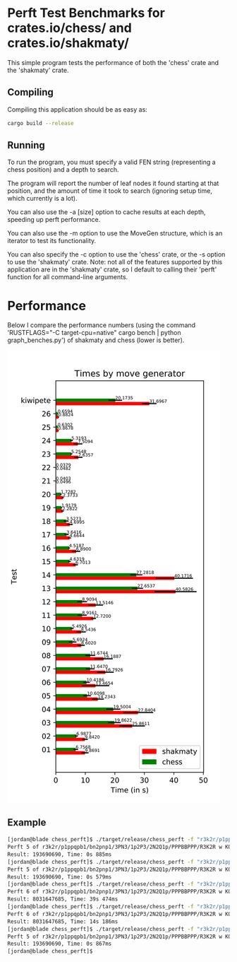 # Perft Test Benchmarks for crates.io/chess/ and crates.io/shakmaty/

This simple program tests the performance of both the 'chess' crate and the 'shakmaty' crate.

## Compiling

Compiling this application should be as easy as:

```bash
cargo build --release
```

## Running

To run the program, you must specify a valid FEN string (representing a chess position) and a depth to search.

The program will report the number of leaf nodes it found starting at that position, and the amount of time it took to search (ignoring setup time, which currently is a lot).

You can also use the -a [size] option to cache results at each depth, speeding up perft performance.

You can also use the -m option to use the MoveGen structure, which is an iterator to test its functionality.

You can also specify the -c option to use the 'chess' crate, or the -s option to use the 'shakmaty' crate.  Note: not all of the features supported by this application are in the 'shakmaty' crate, so I default to calling their 'perft' function for all command-line arguments.

# Performance

Below I compare the performance numbers (using the command 'RUSTFLAGS="-C target-cpu=native" cargo bench | python graph_benches.py') of shakmaty and chess (lower is better).

![Performance Numbers SVG](./performance.svg)

## Example

```bash
[jordan@blade chess_perft]$ ./target/release/chess_perft -f "r3k2r/p1ppqpb1/bn2pnp1/3PN3/1p2P3/2N2Q1p/PPPBBPPP/R3K2R w KQkq - 0 1" -d 5 # Test the KiwiPete Position
Perft 5 of r3k2r/p1ppqpb1/bn2pnp1/3PN3/1p2P3/2N2Q1p/PPPBBPPP/R3K2R w KQkq - 0 1
Result: 193690690, Time: 0s 885ms
[jordan@blade chess_perft]$ ./target/release/chess_perft -f "r3k2r/p1ppqpb1/bn2pnp1/3PN3/1p2P3/2N2Q1p/PPPBBPPP/R3K2R w KQkq - 0 1" -d 5 -c 65536 # Test the KiwiPete Position With Cache
Perft 5 of r3k2r/p1ppqpb1/bn2pnp1/3PN3/1p2P3/2N2Q1p/PPPBBPPP/R3K2R w KQkq - 0 1
Result: 193690690, Time: 0s 579ms
[jordan@blade chess_perft]$ ./target/release/chess_perft -f "r3k2r/p1ppqpb1/bn2pnp1/3PN3/1p2P3/2N2Q1p/PPPBBPPP/R3K2R w KQkq - 0 1" -d 6 # Test the KiwiPete Position at Higher Depth
Perft 6 of r3k2r/p1ppqpb1/bn2pnp1/3PN3/1p2P3/2N2Q1p/PPPBBPPP/R3K2R w KQkq - 0 1
Result: 8031647685, Time: 39s 474ms
[jordan@blade chess_perft]$ ./target/release/chess_perft -f "r3k2r/p1ppqpb1/bn2pnp1/3PN3/1p2P3/2N2Q1p/PPPBBPPP/R3K2R w KQkq - 0 1" -d 6 -c 33554432 # Test the KiwiPete Position at Higher Depth With Cache
Perft 6 of r3k2r/p1ppqpb1/bn2pnp1/3PN3/1p2P3/2N2Q1p/PPPBBPPP/R3K2R w KQkq - 0 1
Result: 8031647685, Time: 14s 186ms
[jordan@blade chess_perft]$ ./target/release/chess_perft -f "r3k2r/p1ppqpb1/bn2pnp1/3PN3/1p2P3/2N2Q1p/PPPBBPPP/R3K2R w KQkq - 0 1" -d 5 -m # Test the KiwiPete Position with movegen
Perft 5 of r3k2r/p1ppqpb1/bn2pnp1/3PN3/1p2P3/2N2Q1p/PPPBBPPP/R3K2R w KQkq - 0 1
Result: 193690690, Time: 0s 867ms
[jordan@blade chess_perft]$

```

